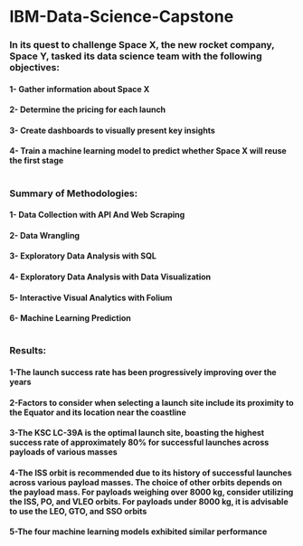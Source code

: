# IBM-Data-Science-Capstone

### In its quest to challenge Space X, the new rocket company, Space Y, tasked its data science team with the following objectives:
#### 1- Gather information about Space X
#### 2- Determine the pricing for each launch
#### 3- Create dashboards to visually present key insights
#### 4- Train a machine learning model to predict whether Space X will reuse the first stage

#
#

### Summary of Methodologies:
#### 1- Data Collection with API And Web Scraping
#### 2- Data Wrangling
#### 3- Exploratory Data Analysis with SQL
#### 4- Exploratory Data Analysis with Data Visualization
#### 5- Interactive Visual Analytics with Folium
#### 6- Machine Learning Prediction

#
#

### Results:
#### 1-The launch success rate has been progressively improving over the years
#### 2-Factors to consider when selecting a launch site include its proximity to the Equator and its location near the coastline
#### 3-The KSC LC-39A is the optimal launch site, boasting the highest success rate of approximately 80% for successful launches across payloads of various masses
#### 4-The ISS orbit is recommended due to its history of successful launches across various payload masses. The choice of other orbits depends on the payload mass. For payloads weighing over 8000 kg, consider utilizing the ISS, PO, and VLEO orbits. For payloads under 8000 kg, it is advisable to use the LEO, GTO, and SSO orbits
#### 5-The four machine learning models exhibited similar performance




